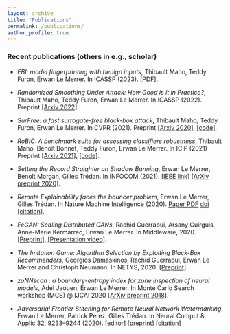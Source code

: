 ```yaml
---
layout: archive
title: "Publications"
permalink: /publications/
author_profile: true
---
```



### Recent publications (others in e.g., scholar)

* _FBI: model fingerprinting with benign inputs_,
Thibault Maho, Teddy Furon, Erwan Le Merrer.
In ICASSP (2023). [[PDF]](https://github.com/erwanlemerrer/erwanlemerrer.github.io/blob/master/files/Model_Fingerprinting_with_Benign_Inputs_icassp2023.pdf).

* _Randomized Smoothing Under Attack: How Good is it in Practice?_,
Thibault Maho, Teddy Furon, Erwan Le Merrer.
In ICASSP (2022). Preprint [[Arxiv 2022]](https://arxiv.org/abs/2204.14187).

* _SurFree: a fast surrogate-free black-box attack_,
Thibault Maho, Teddy Furon, Erwan Le Merrer.
In CVPR (2021). Preprint [[Arxiv 2020]](https://arxiv.org/abs/2011.12807), [[code]](https://github.com/t-maho/SurFree).

* _RoBIC: A benchmark suite for assessing classifiers robustness_,
Thibault Maho, Benoît Bonnet, Teddy Furon, Erwan Le Merrer.
In ICIP (2021) Preprint [[Arxiv 2021]](https://arxiv.org/abs/2102.05368), [[code]](https://gitlab.inria.fr/tmaho/robustness_benchmark).

* _Setting the Record Straighter on Shadow Banning_,
Erwan Le Merrer, Benoît Morgan, Gilles Trédan.
In INFOCOM (2021). [[IEEE link]](https://ieeexplore.ieee.org/document/9488792) [[ArXiv preprint 2020]](https://arxiv.org/abs/2012.05101).

* _Remote Explainability faces the bouncer problem_,
Erwan Le Merrer, Gilles Trédan.
In Nature Machine Intelligence (2020). [Paper PDF](https://raw.githubusercontent.com/erwanlemerrer/erwanlemerrer.github.io/master/files/LeMerrer_et_al-2020-Nature_Machine_Intelligence.pdf) [doi](https://doi.org/10.1038/s42256-020-0216-z) [[citation]](https://github.com/erwanlemerrer/erwanlemerrer.github.io/blob/master/files/citations/LMT20-nat.bib).

* _FeGAN: Scaling Distributed GANs_,
Rachid Guerraoui, Arsany Guirguis, Anne-Marie Kermarrec, Erwan Le Merrer.
In Middleware, 2020. [[Preprint]](https://github.com/erwanlemerrer/erwanlemerrer.github.io/raw/master/files/middleware2020-GGKLM-FeGAN-preprint.pdf), [[Presentation video]](https://www.youtube.com/watch?v=s019aDblkDQ).

* _The Imitation Game: Algorithm Selection by Exploiting Black-Box Recommenders_,
Georgios Damaskinos, Rachid Guerraoui, Erwan Le Merrer and Christoph Neumann.
In NETYS, 2020. [[Preprint]](https://github.com/erwanlemerrer/erwanlemerrer.github.io/blob/master/files/imitation_blackbox_recommenders_netys-2020.pdf).

* _zoNNscan : a boundary-entropy index for zone inspection of neural models_,
Adel Jaouen, Erwan Le Merrer.
In Monte Carlo Search workshop (MCS) @ IJCAI 2020 [[ArXiv preprint 2018]](https://arxiv.org/abs/1808.06797).

* _Adversarial Frontier Stitching for Remote Neural Network Watermarking_,
Erwan Le Merrer, Patrick Perez, Gilles Trédan.
In Neural Comput & Applic 32, 9233–9244 (2020). [[editor]](https://link.springer.com/article/10.1007/s00521-019-04434-z)  [[preprint]](https://arxiv.org/abs/1711.01894) [[citation]](https://link.springer.com/article/10.1007/s00521-019-04434-z.ris) 
